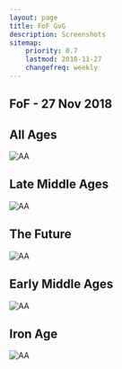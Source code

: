 ```yaml
---
layout: page
title: FoF GvG
description: Screenshots
sitemap:
    priority: 0.7
    lastmod: 2018-11-27
    changefreq: weekly
---
```

## FoF - 27 Nov 2018

<h2 class="box align-center">All Ages</h2>

<span class="image fit"><img src="{{ site.base-url }}/images/fof/27-nov-18/AA.png" alt="AA"></span>

<h2 class="box align-center">Late Middle Ages</h2>

<span class="image fit"><img src="{{ site.base-url }}/images/fof/27-nov-18/lma.png" alt="AA"></span>

<h2 class="box align-center">The Future</h2>

<span class="image fit"><img src="{{ site.base-url }}/images/fof/27-nov-18/Future.png" alt="AA"></span>

<h2 class="box align-center">Early Middle Ages</h2>

<span class="image fit"><img src="{{ site.base-url }}/images/fof/27-nov-18/ema.png" alt="AA"></span>

<h2 class="box align-center">Iron Age</h2>

<span class="image fit"><img src="{{ site.base-url }}/images/fof/27-nov-18/IA.png" alt="AA"></span>